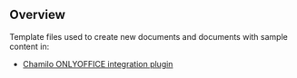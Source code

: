 ## Overview

Template files used to create new documents and documents with sample content in: 

* [Chamilo ONLYOFFICE integration plugin](https://github.com/onlyoffice/onlyoffice-chamilo)


